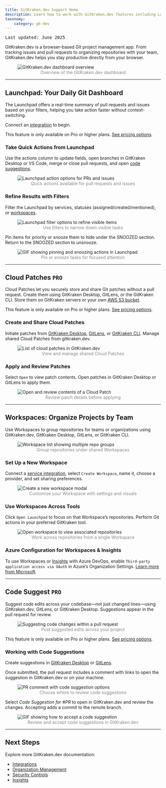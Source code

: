 ```yaml
---
title: GitKraken.dev Support Home
description: Learn how to work with GitKraken.dev features including Launchpad, Cloud Patches, Workspaces, and Code Suggestions.
taxonomy:
    category: gk-dev
---
```


<kbd>Last updated: June 2025</kbd>

GitKraken.dev is a browser-based Git project management app. From tracking issues and pull requests to organizing repositories with your team, GitKraken.dev helps you stay productive directly from your browser.

<figure>
  <img src="/wp-content/uploads/gkd-main-0.png" class="img-responsive center img-bordered help-center-img" alt="GitKraken.dev dashboard overview">
  <figcaption style="color:#888;text-align:center">Overview of the GitKraken.dev dashboard</figcaption>
</figure>

***

## Launchpad: Your Daily Git Dashboard

The Launchpad offers a real-time summary of pull requests and issues based on your filters, helping you take action faster without context-switching.

Connect an [integration](/gk-dev/gk-dev-integrations/) to begin.

<div class='callout callout--warning'>
    <p>This feature is only available on Pro or higher plans. <a href="https://www.gitkraken.com/pricing?source=help_center&product=gitkraken_dot_dev" target="_blank">See pricing options</a>.</p>
</div>

### Take Quick Actions from Launchpad

Use the actions column to update fields, open branches in GitKraken Desktop or VS Code, merge or close pull requests, and open [code suggestions](/gk-dev/gk-dev-home/#code-suggest-pro).

<figure>
  <img src="/wp-content/uploads/gkd-take-action.png" class="img-bordered help-center-img" alt="Launchpad action options for PRs and issues">
  <figcaption style="color:#888;text-align:center">Quick actions available for pull requests and issues</figcaption>
</figure>

### Refine Results with Filters

Filter the Launchpad by services, statuses (assigned/created/mentioned), or [workspaces](/gk-dev/gk-dev-home/#workspaces).

<figure>
  <img src="/wp-content/uploads/gkd-launchpad-filter.png" class="img-responsive center img-bordered help-center-img" alt="Launchpad filter options to refine visible items">
  <figcaption style="color:#888;text-align:center">Use filters to narrow down visible tasks</figcaption>
</figure>

Pin items for priority or snooze them to hide under the SNOOZED section. Return to the SNOOZED section to unsnooze.

<figure>
  <img src="/wp-content/uploads/gkd-pin-or-snooze.gif" class="img-responsive center img-bordered help-center-img" alt="GIF showing pinning and snoozing actions in Launchpad">
  <figcaption style="color:#888;text-align:center">Pin or snooze tasks for focused attention</figcaption>
</figure>

***

## Cloud Patches `PRO`

Cloud Patches let you securely store and share Git patches without a pull request. Create them using GitKraken Desktop, GitLens, or the GitKraken CLI. Store them on GitKraken servers or your own [AWS S3 bucket](/gk-dev/gk-dev-security-controls/#self-hosted).

<div class='callout callout--warning'>
    <p>This feature is only available on Pro or higher plans. <a href="https://www.gitkraken.com/pricing?source=help_center&product=gitkraken_dot_dev" target="_blank">See pricing options</a>.</p>
</div>

### Create and Share Cloud Patches

Initiate patches from [GitKraken Desktop](/gitkraken-client/experimental-features/#cloud-patches), [GitLens](gitlens/gitlens-features/#cloud-patches-preview), or [GitKraken CLI](/cli/cli-home/#cloud-patches). Manage shared Cloud Patches from gitkraken.dev.

<figure>
  <img src="/wp-content/uploads/gkd-cloud-patch-view.png" class="img-responsive center img-bordered help-center-img" alt="List of cloud patches in GitKraken.dev">
  <figcaption style="color:#888;text-align:center">View and manage shared Cloud Patches</figcaption>
</figure>

### Apply and Review Patches

Select `Open` to view patch contents. Open patches in GitKraken Desktop or GitLens to apply them.

<figure>
  <img src="/wp-content/uploads/gkd-open-cloud-patch.png" class="img-responsive center img-bordered help-center-img" alt="Open and review contents of a Cloud Patch">
  <figcaption style="color:#888;text-align:center">Review patch details before applying</figcaption>
</figure>

***

## Workspaces: Organize Projects by Team

Use Workspaces to group repositories for teams or organizations using GitKraken.dev, GitKraken Desktop, GitLens, or GitKraken CLI.

<figure>
  <img src="/wp-content/uploads/gkd-workspaces-view.png" class="img-bordered help-center-img" alt="Workspace list showing multiple repo groups">
  <figcaption style="color:#888;text-align:center">Group repositories under shared Workspaces</figcaption>
</figure>

### Set Up a New Workspace

Connect a [service integration](/gk-dev/gk-dev-integrations/), select `Create Workspace`, name it, choose a provider, and set sharing preferences.

<figure>
  <img src="/wp-content/uploads/gkd-create-workspace.png" class="img-bordered help-center-img" style="max-height:600px;" alt="Create a new workspace modal">
  <figcaption style="color:#888;text-align:center">Customize your Workspace with settings and visuals</figcaption>
</figure>

### Use Workspaces Across Tools

Click `Open Launchpad` to focus on that Workspace’s repositories. Perform Git actions in your preferred GitKraken tool.

<figure>
  <img src="/wp-content/uploads/gkd-open-workspace.png" class="img-bordered help-center-img" alt="Open workspace to view associated repositories">
  <figcaption style="color:#888;text-align:center">Work across repositories from a single Workspace</figcaption>
</figure>

### Azure Configuration for Workspaces & Insights

To use Workspaces or [Insights](/gk-dev/gk-dev-insights) with Azure DevOps, enable `Third-party application access via OAuth` in Azure’s Organization Settings. [Learn more from Microsoft](https://learn.microsoft.com/en-us/azure/devops/organizations/accounts/change-application-access-policies?view=azure-devops).

***

## Code Suggest `PRO`

Suggest code edits across your codebase—not just changed lines—using GitKraken.dev, GitLens, or GitKraken Desktop. Suggestions appear in the pull request for review.

<figure>
  <img src="/wp-content/uploads/cli-code-suggest.png" class="img-bordered help-center-img" alt="Suggesting code changes within a pull request">
  <figcaption style="color:#888;text-align:center">Post suggested edits across your project</figcaption>
</figure>

<div class='callout callout--warning'>
    <p>This feature is only available on Pro or higher plans. <a href="https://www.gitkraken.com/pricing?source=help_center&product=gitkraken_dot_dev" target="_blank">See pricing options</a>.</p>
</div>

### Working with Code Suggestions

Create suggestions in [GitKraken Desktop](/gitkraken-client/pull-requests/#review-code-and-suggest-changes) or [GitLens](gitlens/gitlens-features/#code-suggest-preview).

Once submitted, the pull request includes a comment with links to open the suggestion in GitKraken.dev or on your machine.

<figure>
  <img src="/wp-content/uploads/gl-code-suggest-comment.png" class="img-bordered help-center-img" alt="PR comment with code suggestion options">
  <figcaption style="color:#888;text-align:center">Choose where to review code suggestions</figcaption>
</figure>

Select _Code Suggestion for #PR_ to open in GitKraken.dev and review the changes. Accepting adds a commit to the remote branch.

<figure>
  <img src="/wp-content/uploads/gl-accept-code-suggestion.gif" class="img-bordered help-center-img" alt="GIF showing how to accept a code suggestion">
  <figcaption style="color:#888;text-align:center">Review and accept code suggestions in GitKraken.dev</figcaption>
</figure>

***

## Next Steps

Explore more GitKraken.dev documentation:
- [Integrations](/gk-dev/gk-dev-integrations/)
- [Organization Management](/gk-dev/gk-dev-organization/)
- [Security Controls](/gk-dev/gk-dev-security-controls/)
- [Insights](/gk-dev/gk-dev-insights/)
